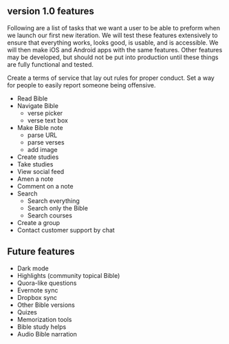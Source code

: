 ## version 1.0 features

Following are a list of tasks that we want a user to be able to preform when we launch our first new iteration. We will test these features extensively to ensure  that everything works, looks good, is usable, and is accessible. We will then make iOS and Android apps with the same features. Other features may be developed, but should not be put into production until these things are fully functional and tested. 

Create a terms of service that lay out rules for proper conduct. Set a way for people to easily report someone being offensive. 

* Read Bible
* Navigate Bible
	* verse picker
	* verse text box
* Make Bible note
	* parse URL
	* parse verses
	* add image
* Create studies
* Take studies
* View social feed
* Amen a note
* Comment on a note
* Search
	* Search everything
	* Search only the Bible
	* Search courses
* Create a group
* Contact customer support by chat

## Future features

* Dark mode
* Highlights (community topical Bible)
* Quora-like questions
* Evernote sync
* Dropbox sync
* Other Bible versions
* Quizes
* Memorization tools
* Bible study helps
* Audio Bible narration

